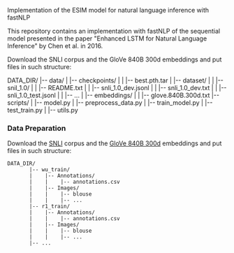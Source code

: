 Implementation of the ESIM model for natural language inference with fastNLP

This repository contains an implementation with fastNLP of the sequential model presented in the paper "Enhanced LSTM for Natural Language Inference" by Chen et al. in 2016.



Download the SNLI corpus and the GloVe 840B 300d embeddings and put files in such structure:

DATA_DIR/
	   |-- data/
	   |    |-- checkpoints/
	   |    |    |-- best.pth.tar
	   |    |-- dataset/
	   |    |    |-- snil_1.0/
	   |    |         |-- README.txt
     |    |         |-- snli_1.0_dev.jsonl
     |    |         |-- snli_1.0_dev.txt
     |    |         |-- snli_1.0_test.jsonl
     |    |         |-- ...
     |    |-- embeddings/
     |    |    |-- glove.840B.300d.txt
	   |-- scripts/
	   |    |-- model.py
	   |    |-- preprocess_data.py
	   |    |-- train_model.py
	   |    |-- test_train.py
	   |    |-- utils.py
### Data Preparation

Download the [SNLI](https://nlp.stanford.edu/projects/snli/) corpus and
the [GloVe 840B 300d](https://nlp.stanford.edu/projects/glove/) embeddings and put files in such structure:

	DATA_DIR/
		   |-- wu_train/
		   |    |-- Annotations/
		   |    |    |-- annotations.csv
		   |    |-- Images/
		   |    |    |-- blouse
		   |    |    |-- ...
		   |-- r1_train/
		   |    |-- Annotations/
		   |    |    |-- annotations.csv
		   |    |-- Images/
		   |    |    |-- blouse
		   |    |    |-- ...
		   |-- ...

